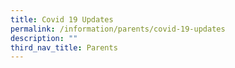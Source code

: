 ```yaml
---
title: Covid 19 Updates
permalink: /information/parents/covid-19-updates
description: ""
third_nav_title: Parents
---
```


